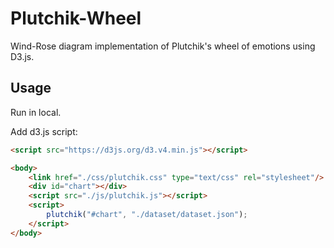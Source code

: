 # Plutchik-Wheel
Wind-Rose diagram implementation of Plutchik's wheel of emotions using D3.js.

## Usage
Run in local.

Add d3.js script:

```HTML
<script src="https://d3js.org/d3.v4.min.js"></script>
```

```HTML
<body>    
    <link href="./css/plutchik.css" type="text/css" rel="stylesheet"/>
    <div id="chart"></div>
    <script src="./js/plutchik.js"></script>
    <script>
        plutchik("#chart", "./dataset/dataset.json");
    </script>
</body>
```


